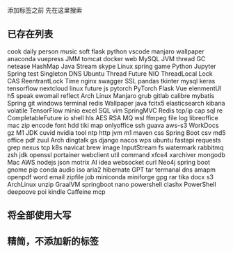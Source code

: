 添加标签之前 先在这里搜索
## 已存在列表
cook daily person music soft flask python vscode manjaro wallpaper anaconda vuepress JMM tomcat docker web MySQL JVM thread GC netease HashMap Java Stream skype Linux spring game Python Jupyter Spring test Singleton DNS Ubuntu Thread Future NIO ThreadLocal Lock CAS ReentrantLock Time nginx swagger SSL pandas tkinter mysql keras tensorflow nextcloud linux future js pytorch PyTorch Flask Vue elenmentUI h5 speak ewomail reflect Arch Linux Manjaro grub gitlab calibre mybatis Spring git windows terminal redis Wallpaper java fcitx5 elasticsearch kibana volatile TensorFlow minio excel SQL vim SpringMVC Redis tcp/ip cap sql re CompletableFuture io shell hls AES RSA MQ wsl ffmpeg file log libreoffice mac zip encode font hdd tiki map onlyoffice ssh guava aws-s3 WorkDocs gz M1 JDK cuvid nvidia tool ntp http jvm m1 maven css Spring Boot csv md5 office pdf zuul Arch dingtalk gs django nacos wps ubuntu fastapi requests grep nexus tcp k8s navicat brew image InputStream fs watermark rabbitmq zsh jdk openssl portainer webclient util command xfce4 xarchiver mongodb Mac AWS nodejs json motrix AI idea websocket curl Neo4j spring boot gnome pip conda audio iso aria2 hibernate GPT tar termanal dns amapm openpdf word email zipfile job miniconda miniforge gpg rar tika docx s3 ArchLinux unzip GraalVM springboot nano powershell clashx PowerShell deepoove poi kindle Caffeine mcp

## 将全部使用大写

## 精简，不添加新的标签